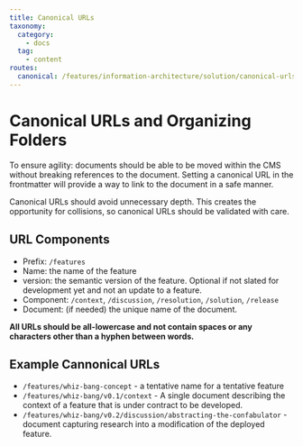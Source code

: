 ```yaml
---
title: Canonical URLs
taxonomy:
  category: 
    - docs
  tag:
    - content
routes:
  canonical: /features/information-architecture/solution/canonical-urls
---
```

# Canonical URLs and Organizing Folders

To ensure agility: documents should be able to be moved within the CMS without breaking references to the document. Setting a canonical URL in the frontmatter will provide a way to link to the document in a safe manner.

Canonical URLs should avoid unnecessary depth. This creates the opportunity for collisions, so canonical URLs should be validated with care.

## URL Components

* Prefix: `/features`
* Name: the name of the feature
* version: the semantic version of the feature. Optional if not slated for development yet and not an update to a feature.
* Component: `/context`, `/discussion`, `/resolution`, `/solution`, `/release`
* Document: (if needed) the unique name of the document.

**All URLs should be all-lowercase and not contain spaces or any characters other than a hyphen between words.**

## Example Cannonical URLs

* `/features/whiz-bang-concept` - a tentative name for a tentative feature
* `/features/whiz-bang/v0.1/context` - A single document describing the context of a feature that is under contract to be developed.
* `/features/whiz-bang/v0.2/discussion/abstracting-the-confabulator` - document capturing research into a modification of the deployed feature.